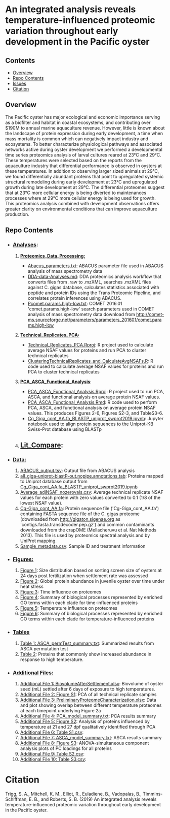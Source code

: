 # An integrated analysis reveals temperature-influenced proteomic variation throughout early development in the Pacific oyster



## Contents

- [Overview](#overview)
- [Repo Contents](#repo-contents)
- [Issues](https://github.com/shellytrigg/paper-OysterSeed-TimeXTemp/issues)
- [Citation](#citation)

## Overview
The Pacific oyster has major ecological and economic importance serving as a biofilter and habitat in coastal ecosystems, and contributing over $190M to annual marine aquaculture revenue. However, little is known about the landscape of protein expression during early development, a time when mass mortality is common which can negatively impact industry and ecosystems. To better characterize physiological pathways and associated networks active during oyster development we performed a developmental time series proteomics analysis of larval cultures reared at 23°C and 29°C. These temperatures were selected based on the reports from the aquaculture industry that differential performance is observed in oysters at these temperatures. In addition to observing larger sized animals at 29°C, we found differentially abundant proteins that point to upregulated systemic structural remodeling during early development at 23°C and upregulated growth during late development at 29°C. The differential proteomes suggest that at 23°C more cellular energy is being diverted to maintenances processes where at 29°C more cellular energy is being used for growth. This proteomics analysis combined with development observations offers greater clarity on environmental conditions that can improve aquaculture production.

## Repo Contents

- ### [Analyses]():
	1. [**Proteomics\_Data\_Processing:**](https://github.com/shellytrigg/paper-OysterSeed-TimeXTemp/tree/master/Analyses/Proteomics_Data_Processing)
		- [Abacus_parameters.txt](https://github.com/shellytrigg/paper-OysterSeed-TimeXTemp/tree/master/Analyses/Proteomics_Data_Processing/Abacus_parameters.txt):  ABACUS parameter file used in ABACUS analysis of mass spectrometry data
		- [DDA-data-Analyses.md](https://github.com/shellytrigg/paper-OysterSeed-TimeXTemp/tree/master/Analyses/Proteomics_Data_Processing/DDA-data-Analyses.md):  DDA proteomics analysis workflow that converts files from .raw to .mzXML, searches .mzXML files against C. gigas database, calculates statistics associated with peptide and protein IDs using the Trans Proteomic Pipeline, and correlates protein inferences using ABACUS.  
		- [Pcomet.params.high-low.txt](https://github.com/shellytrigg/paper-OysterSeed-TimeXTemp/tree/master/Analyses/Proteomics_Data_Processing/Pcomet.params.high-low.txt):  COMET 2016.01 'comet.params.high-low' search parameters used in COMET analysis of mass spectrometry data download from http://comet-ms.sourceforge.net/parameters/parameters_201601/comet.params.high-low
		
	2. [**Technical\_Replicates\_PCA:**](https://github.com/shellytrigg/paper-OysterSeed-TimeXTemp/tree/master/Analyses/Technical_Replicates_PCA)
		- [Technical\_Replicates\_PCA.Rproj](https://github.com/shellytrigg/paper-OysterSeed-TimeXTemp/blob/master/Analyses/Technical_Replicates_PCA/Technical_Replicates_PCA.Rproj): R project used to calculate average NSAF values for proteins and run PCA to cluster technical replicates
		- [ClusteringTechnicalReplicates\_and_CalculateAvgNSAFs.R](https://github.com/shellytrigg/paper-OysterSeed-TimeXTemp/blob/master/Analyses/Technical_Replicates_PCA/ClusteringTechnicalReplicates_and_CalculateAvgNSAFs.Rmd): R code used to calculate average NSAF values for proteins and run PCA to cluster technical replicates
	
	3. [**PCA\_ASCA\_Functional\_Analysis**](https://github.com/shellytrigg/paper-OysterSeed-TimeXTemp/tree/master/Analyses/PCA_ASCA_Functional_Analysis):
		- [PCA\_ASCA\_Functional\_Analysis.Rproj](https://github.com/shellytrigg/paper-OysterSeed-TimeXTemp/blob/master/Analyses/PCA_ASCA_Functional_Analysis/PCA_ASCA_Functional_Analysis.Rproj): R project used to run PCA, ASCA, and functional analysis on average protein NSAF values. 
		- [PCA\_ASCA\_Functional\_Analysis.Rmd](https://github.com/shellytrigg/paper-OysterSeed-TimeXTemp/blob/master/Analyses/PCA_ASCA_Functional_Analysis/PCA_ASCA_Functional_Analysis.Rmd): R code used to perform PCA, ASCA, and functional analysis on average protein NSAF values. This produces Figures 2-6, Figures S2-3, and TableS3-6.
		- [Cg\_Giga\_cont\_AA.fa\_BLASTP\_uniprot\_swprot2019.ipynb](https://github.com/shellytrigg/paper-OysterSeed-TimeXTemp/blob/master/Analyses/PCA_ASCA_Functional_Analysis/Cg_Giga_cont_AA.fa_BLASTP_uniprot_swprot2019.ipynb):  Jupyter notebook used to align protein sequences to the Uniprot-KB Swiss-Prot database using BLASTp 
	
	4. [Lit_Compare](https://github.com/shellytrigg/paper-OysterSeed-TimeXTemp/blob/master/Analyses/Lit_Compare):
		- 
	
- ### [Data:](https://github.com/shellytrigg/paper-OysterSeed-TimeXTemp/tree/master/Data) 
	1. [ABACUS\_output.tsv](https://github.com/shellytrigg/paper-OysterSeed-TimeXTemp/blob/master/Data/Abacus_output.tsv):  Output file from ABACUS analysis  
	2. [all_giga-uniprot-blastP-out.nopipe.annotations.tab](https://github.com/shellytrigg/paper-OysterSeed-TimeXTemp/blob/master/Data/all_giga-uniprot-blastP-out.nopipe.annotations.tab): Proteins mapped to Uniprot database output from [Cg\_Giga\_cont\_AA.fa\_BLASTP\_uniprot\_swprot2019.ipynb](https://github.com/shellytrigg/paper-OysterSeed-TimeXTemp/blob/master/Analyses/PCA_ASCA_Functional_Analysis/Cg_Giga_cont_AA.fa_BLASTP_uniprot_swprot2019.ipynb)
	3. [Average\_adjNSAF\_nozerovals.csv](https://github.com/shellytrigg/paper-OysterSeed-TimeXTemp/blob/master/Data/Average_adjNSAF_nozerovals.csv):  Average technical replicate NSAF values for each protein with zero values converted to 0.1 (1/8 of the lowest NSAF value). 
	4. [Cg\-Giga\_cont\_AA.fa](https://github.com/shellytrigg/paper-OysterSeed-TimeXTemp/blob/master/Data/Cg-Giga_cont_AA.fa):  Protein sequence file ('Cg-Giga\_cont\_AA.fa') containing FASTA sequence file of the C. gigas proteome (downloaded from http://gigaton.sigenae.org as 'contigs.fasta.transdecoder.pep.gz') and common contaminants downloaded from the crapOME (Mellacheruvu et al. Nat Methods 2013). This file is used by proteomics spectral analysis and by UniProt mapping.
	5. [Sample_metadata.csv](https://github.com/shellytrigg/paper-OysterSeed-TimeXTemp/blob/master/Data/Sample_metadata.csv):  Sample ID and treatment information



- ### [Figures:](https://github.com/shellytrigg/paper-OysterSeed-TimeXTemp/tree/master/Figures)
	1. [Figure 1](https://github.com/shellytrigg/paper-OysterSeed-TimeXTemp/blob/master/Figures/Figure1.jpg): Size distribution based on sorting screen size of oysters at 24 days post fertilization when settlement rate was assessed
	2. [Figure 2](https://github.com/shellytrigg/paper-OysterSeed-TimeXTemp/blob/master/Figures/Figure2.jpg): Global protein abundance in juvenile oyster over time under heat stress
	3. [Figure 3](https://github.com/shellytrigg/paper-OysterSeed-TimeXTemp/blob/master/Figures/Figure3.jpg): Time influence on proteomes
	4. [Figure 4](https://github.com/shellytrigg/paper-OysterSeed-TimeXTemp/blob/master/Figures/Figure4.pdf): Summary of biological processes represented by enriched GO terms within each clade for time-influenced proteins
	5. [Figure 5](https://github.com/shellytrigg/paper-OysterSeed-TimeXTemp/blob/master/Figures/Figure5.jpg): Temperature influence on proteomes
	6. [Figure 6](https://github.com/shellytrigg/paper-OysterSeed-TimeXTemp/blob/master/Figures/Figure6.pdf): Summary of biological processes represented by enriched GO terms within each clade for temperature-influenced proteins

- ### [Tables](https://github.com/shellytrigg/paper-OysterSeed-TimeXTemp/tree/master/Tables)
	1. [Table 1: ASCA\_permTest\_summary.txt](https://github.com/shellytrigg/paper-OysterSeed-TimeXTemp/blob/master/Tables/ASCA_permTest_summary.txt):  Summarized results from ASCA permutation test
	2. [Table 2](): Proteins that commonly show increased abundance in response to high temperature.
	
- ### [Additional Files:](https://github.com/shellytrigg/paper-OysterSeed-TimeXTemp/tree/master/AdditionalFiles)
	1. [Additional File 1: BiovolumeAfterSettlement.xlsx](https://github.com/shellytrigg/paper-OysterSeed-TimeXTemp/blob/master/AdditionalFiles/BiovolumeAfterSettlement.xlsx):  Biovolume of oyster seed (mL) settled after 6 days of exposure to high temperatures.
	2. [Additional File 2: Figure S1](https://github.com/shellytrigg/paper-OysterSeed-TimeXTemp/blob/master/AdditionalFiles/FigureS1.jpg): PCA of all technical replicate samples
	3. [Additional File 3: PreliminaryProteomeCharacterization.xlsx](https://github.com/shellytrigg/paper-OysterSeed-TimeXTemp/blob/master/AdditionalFiles/PreliminaryProteomeCharacterization.xlsx): Data and plot showing overlap between different temperature proteomes at each timepoint underlying Figure 2a
	4. [Additional File 4: PCA\_model\_summary.txt](https://github.com/shellytrigg/paper-OysterSeed-TimeXTemp/blob/master/AdditionalFiles/PCA_model_summary.txt):  PCA results summary
	5. [Additional File 5: Figure S2](https://github.com/shellytrigg/paper-OysterSeed-TimeXTemp/blob/master/AdditionalFiles/FigureS2.jpg): Analysis of proteins influenced by temperature at 21 and 27 dpf qualitatively identified through PCA
	6. [Additional File 6: Table S1.csv](https://github.com/shellytrigg/paper-OysterSeed-TimeXTemp/blob/master/AdditionalFiles/TableS3.csv): 
	7. [Additional File 7: ASCA\_model\_summary.txt](https://github.com/shellytrigg/paper-OysterSeed-TimeXTemp/blob/master/AdditionalFiles/ASCA_model_summary.txt):  ASCA results summary
	8. [Additional File 8: Figure S3](https://github.com/shellytrigg/paper-OysterSeed-TimeXTemp/blob/master/AdditionalFiles/FigureS3.jpg): ANOVA-simultaneous component analysis plots of PC loadings for all proteins
	9. [Additional File 9: Table S2.csv](https://github.com/shellytrigg/paper-OysterSeed-TimeXTemp/blob/master/AdditionalFiles/TableS2.csv):
	10. [Additional File 10: Table S3.csv](https://github.com/shellytrigg/paper-OysterSeed-TimeXTemp/blob/master/AdditionalFiles/TableS3.csv):



# Citation
Trigg, S. A., Mitchell, K. M., Elliot, R., Euladiene, B., Vadopalas, B., Timmins-Schiffman, E. B., and Roberts, S. B. (2019) An integrated analysis reveals temperature-influenced proteomic variation throughout early development in the Pacific oyster. 
